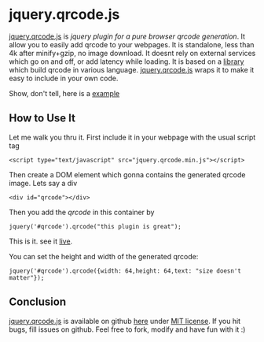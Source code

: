 # jquery.qrcode.js

<a href='http://jeromeetienne.github.com/jquery-qrcode'>jquery.qrcode.js</a>
is *jquery plugin for a pure browser qrcode generation*.
It allow you to easily add qrcode to your webpages.
It is standalone, less than 4k after minify+gzip, no image download.
It doesnt rely on external services which go on and off, or add latency while loading.
It is based on a <a href='http://www.d-project.com/qrcode/index.html'>library</a>
which build qrcode in various language. <a href='http://jeromeetienne.github.com/jquery-qrcode'>jquery.qrcode.js</a> wraps
it to make it easy to include in your own code.

Show, don't tell, here is a <a href='https://github.com/jeromeetienne/jquery-qrcode/blob/master/examples/basic.html'>example</a>

## How to Use It

Let me walk you thru it. First include it in your webpage with the usual script tag
    
    <script type="text/javascript" src="jquery.qrcode.min.js"></script>

Then create a DOM element which gonna contains the generated qrcode image. Lets say
a div

    <div id="qrcode"></div>

Then you add the *qrcode* in this container by

    jquery('#qrcode').qrcode("this plugin is great");

This is it. see it <a href='examples/basic.html'>live</a>.

You can set the height and width of the generated qrcode:

    jquery('#qrcode').qrcode({width: 64,height: 64,text: "size doesn't matter"});


## Conclusion
<a href='http://jeromeetienne.github.com/jquery-qrcode'>jquery.qrcode.js</a> is available on github
<a href='https://github.com/jeromeetienne/jquery-qrcode'>here</a>
under <a href='https://github.com/jeromeetienne/jquery-qrcode/blob/master/MIT-LICENSE.txt'>MIT license</a>.
If you hit bugs, fill issues on github.
Feel free to fork, modify and have fun with it :)
